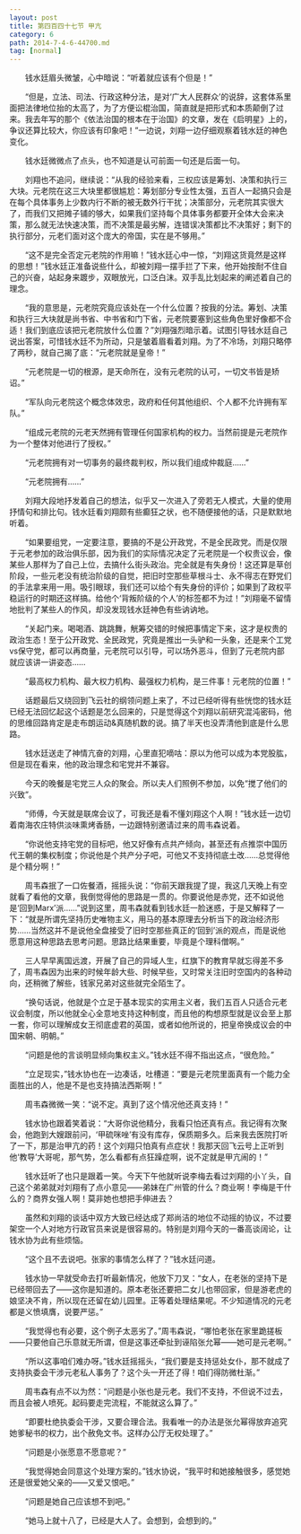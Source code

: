 ```yaml
---
layout: post
title: 第四百四十七节 甲亢
category: 6
path: 2014-7-4-6-44700.md
tag: [normal]
---
```


　　钱水廷眉头微皱，心中暗说：“听着就应该有个但是！”

　　“但是，立法、司法、行政这种分法，是对‘广大人民群众’的说辞，这套体系里面把法律地位抬的太高了，为了方便讼棍治国，简直就是把形式和本质颠倒了过来。我去年写的那个《依法治国的根本在于治国》的文章，发在《启明星》上的，争议还算比较大，你应该有印象吧！”一边说，刘翔一边仔细观察着钱水廷的神色变化。

　　钱水廷微微点了点头，也不知道是认可前面一句还是后面一句。

　　刘翔也不追问，继续说：“从我的经验来看，三权应该是筹划、决策和执行三大块。元老院在这三大块里都很尴尬：筹划部分专业性太强，五百人一起搞只会是在每个具体事务上少数内行不断的被无数外行干扰；决策部分，元老院其实很大了，而我们又把摊子铺的够大，如果我们坚持每个具体事务都要开全体大会来决策，那么就无法快速决策，而不决策是最劣解，连错误决策都比不决策好；剩下的执行部分，元老们面对这个庞大的帝国，实在是不够用。”

　　“这不是完全否定元老院的作用嘛！”钱水廷心中一惊，“刘翔这货竟然是这样的思想！”钱水廷正准备说些什么，却被刘翔一摆手拦了下来，他开始按耐不住自己的兴奋，站起身来踱步，双眼放光，口泛白沫。双手乱比划起来的阐述着自己的理念。

　　“我的意思是，元老院究竟应该处在一个什么位置？按我的分法。筹划、决策和执行三大块就是尚书省、中书省和门下省，元老院要塞到这些角色里好像都不合适！我们到底应该把元老院放什么位置？”刘翔强烈暗示着。试图引导钱水廷自己说出答案，可惜钱水廷不为所动，只是皱着眉看着刘翔。为了不冷场，刘翔只略停了两秒，就自己揭了底：“元老院就是皇帝！”

　　“元老院是一切的根源，是天命所在，没有元老院的认可，一切文书皆是矫诏。”

　　“军队向元老院这个概念体效忠，政府和任何其他组织、个人都不允许拥有军队。”

　　“组成元老院的元老天然拥有管理任何国家机构的权力。当然前提是元老院作为一个整体对他进行了授权。”

　　“元老院拥有对一切事务的最终裁判权，所以我们组成仲裁庭……”

　　“元老院拥有……”

　　刘翔大段地抒发着自己的想法，似乎又一次进入了旁若无人模式，大量的使用抒情句和排比句。钱水廷看刘翔颇有些癫狂之状，也不随便接他的话，只是默默地听着。

　　“如果要组党，一定要注意，要搞的不是公开政党，不是全民政党。而是仅限于元老参加的政治俱乐部，因为我们的实际情况决定了元老院是一个权贵议会，像某些人那样为了自己上位，去搞什么街头政治。完全就是有失身份！这还算是草创阶段，一些元老没有统治阶级的自觉，把旧时空那些草根斗士、永不得志在野党们的手法拿来用一用。吸引眼球，我们还可以给个有失身份的评价；如果到了政权平稳运行的时期还这样搞。给他个‘背叛阶级的个人’的标签都不为过！”刘翔毫不留情地批判了某些人的作风，却没发现钱水廷神色有些讷讷地。

　　“关起门来。喝喝酒、跳跳舞，觥筹交错的时候把事情定下来，这才是权贵的政治生态！至于公开政党、全民政党，究竟是推出一头驴和一头象，还是来个工党vs保守党，都可以再商量，元老院可以引导，可以场外恶斗，但到了元老院内部就应该讲一讲姿态……

　　“最高权力机构、最大权力机构、最强权力机构，是三件事！元老院的位置！”

　　话题最后又绕回到飞云社的纲领问题上来了，不过已经听得有些恍惚的钱水廷已经无法回忆起这个话题是怎么回来的，只是觉得这个刘翔以前研究混沌密码，他的思维回路肯定是走布朗运动&真随机数的说。搞了半天也没弄清他到底是什么思路。

　　钱水廷送走了神情亢奋的刘翔，心里直犯嘀咕：原以为他可以成为本党股肱，但是现在看来，他的政治理念和宅党并不兼容。

　　今天的晚餐是宅党三人众的聚会。所以夫人们照例不参加，以免“搅了他们的兴致”。

　　“师傅，今天就是联席会议了，可我还是看不懂刘翔这个人啊！”钱水廷一边切着南海农庄特供淡味熏烤香肠，一边跟特别邀请过来的周韦森说着。

　　“你说他支持宅党的目标吧，他又好像有点共产倾向，甚至还有点推崇中国历代王朝的集权制度；你说他是个共产分子吧，可他又不支持彻底土改……总觉得他是个精分啊！”

　　周韦森抿了一口佐餐酒，摇摇头说：“你前天跟我提了提，我这几天晚上有空就看了看他的文章，我倒觉得他的思路是一贯的。你要说他是赤党，还不如说他是‘回到Marx’派……”说到这里，周韦森就看到钱水廷一脸迷惑，于是又解释了一下：“就是所谓先坚持历史唯物主义，用马的基本原理去分析当下的政治经济形势……当然这并不是说他全盘接受了旧时空那些真正的‘回到’派的观点，而是说他愿意用这种思路去思考问题。思路比结果重要，毕竟是个理科僧啊。”

　　三人早早离国远渡，开展了自己的异域人生，红旗下的教育早就忘得差不多了，周韦森因为出来的时候年龄大些、时候早些，又时常关注旧时空国内的各种动向，还稍微了解些，钱家兄弟对这些就完全陌生了。

　　“换句话说，他就是个立足于基本现实的实用主义者，我们五百人只适合元老议会制度，所以他就全心全意地支持这种制度，而且他的构想原型就是议会至上那一套，你可以理解成女王彻底虚君的英国，或者如他所说的，把皇帝换成议会的中国宋朝、明朝。”

　　“问题是他的言谈明显倾向集权主义。”钱水廷不得不指出这点，“很危险。”

　　“立足现实，”钱水协也在一边凑话，吐槽道：“要是元老院里面真有一个能力全面胜出的人，他是不是也支持搞法西斯啊！”

　　周韦森微微一笑：“说不定。真到了这个情况他还真支持！”

　　钱水协也跟着笑着说：“大哥你说他精分，我看只怕还真有点。我记得有次聚会，他跑到大嫂跟前问，‘甲硫咪唑’有没有库存，保质期多久。后来我去医院打听了一下，那是治甲亢的药！这个刘翔只怕真有点症状！我那天回飞云号上正听到他‘教导’大哥呢，那气势，怎么看都有点狂躁症啊，说不定就是甲亢闹的！”

　　钱水廷听了也只是跟着一笑。今天下午他就听说李梅去看过刘翔的小丫头，自己这个弟弟就对刘翔有了点小意见――弟妹在广州管的什么？商业啊！李梅是干什么的？商界女强人啊！莫非她也想把手伸进去？

　　虽然和刘翔的谈话中双方大致已经达成了郑尚洁的地位不动摇的协议，不过要架空一个人对地方行政官员来说是很容易的。特别是刘翔今天的一番高谈阔论，让钱水协为此有些烦恼。

　　“这个且不去说吧。张家的事情怎么样了？”钱水廷问道。

　　钱水协一早就受命去打听最新情况，他放下刀叉：“女人，在老张的坚持下是已经带回去了――这你是知道的。原本老张还要把二女儿也带回家，但是游老虎的娘坚决不肯，所以现在还留在幼儿园里。正等着处理结果呢。不少知道情况的元老都是义愤填膺，说要严惩。”

　　“我觉得也有必要，这个例子太恶劣了。”周韦森说，“哪怕老张在家里跪搓板――只要他自己乐意就无所谓，但是这事还牵扯到诬陷张允幂――她可是元老啊。”

　　“所以这事咱们难办呀。”钱水廷摇摇头，“我们要是支持惩处女仆，那不就成了支持执委会干涉元老私人事务了？这个头一开还了得！咱们得防微杜渐。”

　　周韦森有点不以为然：“问题是小张也是元老。我们不支持，不但说不过去，而且会被人喷死。起码要走完流程，不能就这么算了。”

　　“即要杜绝执委会干涉，又要合理合法。我看唯一的办法是张允幂得放弃追究她爹秘书的权力，出个赦免文书。这样办公厅无权处理了。”

　　“问题是小张愿意不愿意呢？”

　　“我觉得她会同意这个处理方案的。”钱水协说，“我平时和她接触很多，感觉她还是很爱她父亲的――又爱又恨吧。”

　　“问题是她自己应该想不到吧。”

　　“她马上就十八了，已经是大人了。会想到，会想到的。”
